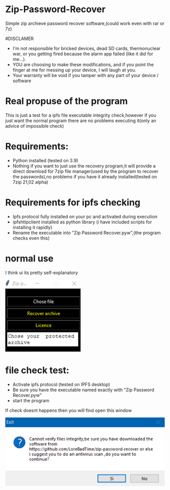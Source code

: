 # Zip-Password-Recover
Simple zip archieve password recover software,(could work even with rar or 7z) 

#DISCLAMER
* I'm not responsible for bricked devices, dead SD cards, thermonuclear war, or you getting fired because the alarm app failed (like it did for me...).
* YOU are choosing to make these modifications, and if you point the finger at me for messing up your device, I will laugh at you.
* Your warranty will be void if you tamper with any part of your device / software

# Real propuse of the program
This is just a test for a ipfs file executable integrity check,however if you just want the normal program there are no problems executing it(only an advice of impossible check) 

# Requirements:
* Python installed (tested on 3.9)
* Nothing if you want to just use the recovery program,it will provide a direct download for 7zip file manager(used by the program to recover the passwords),no problems if you have it already installed(tested on 7zip 21,02 alpha)
 
# Requirements for ipfs checking 
* Ipfs protocol fully installed on your pc and activated during execution
* ipfshttpclient installed as python library (i have included scripts for installing it rapidly)
* Rename the executable into "Zip Password Recover.pyw",(the program checks even this)

# normal use
I think ui its pretty self-explanatory

![Test Image 2](https://github.com/LoreBadTime/zip-password-recover/blob/main/Cattura2.PNG?raw=true)

# file check test:
* Activate ipfs protocol (tested on IPFS desktop)
* Be sure you have the executable named exactly with "Zip Password Recover.pyw"
* start the program

If check doesnt happens then you will find open this window

![Test Image 3](https://github.com/LoreBadTime/zip-password-recover/blob/main/Cattura.PNG?raw=true)
